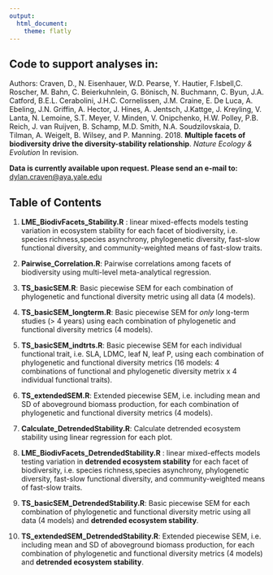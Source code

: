 ```yaml
---
output: 
  html_document: 
    theme: flatly
---
```

## Code to support analyses in:    
Authors: Craven, D., N. Eisenhauer, W.D. Pearse, Y. Hautier, F.Isbell,C. Roscher, M. Bahn, C.
Beierkuhnlein, G. Bönisch, N. Buchmann, C. Byun, J.A. Catford, B.E.L. Cerabolini, J.H.C.
Cornelissen, J.M. Craine, E. De Luca, A. Ebeling, J.N. Griffin, A. Hector, J. Hines, A.
Jentsch, J.Kattge, J. Kreyling, V. Lanta, N. Lemoine, S.T. Meyer, V. Minden, V. Onipchenko,
H.W. Polley, P.B. Reich, J. van Ruijven, B. Schamp, M.D. Smith, N.A. Soudzilovskaia, D.
Tilman, A. Weigelt, B. Wilsey, and P. Manning. 2018. **Multiple facets of biodiversity
drive the diversity-stability relationship**. _Nature Ecology & Evolution_ In revision.

**Data is currently available upon request. Please send an e-mail to:** dylan.craven@aya.yale.edu


## Table of Contents  

1. **LME_BiodivFacets_Stability.R** : linear mixed-effects models testing variation in ecosystem stability for each facet of biodiversity, i.e. species richness,species asynchrony, phylogenetic diversity, fast-slow functional diversity, and community-weighted means of fast-slow traits.

2. **Pairwise_Correlation.R**: Pairwise correlations among facets of biodiversity using multi-level meta-analytical regression. 

3. **TS_basicSEM.R**: Basic piecewise SEM for each combination of phylogenetic and functional diversity metric using all data (4 models).

4. **TS_basicSEM_longterm.R**: Basic piecewise SEM for _only_ long-term studies (> 4 years) using each combination of phylogenetic and functional diversity metrics (4 models).  

5. **TS_basicSEM_indtrts.R**: Basic piecewise SEM for each individual functional trait, i.e. SLA, LDMC, leaf N, leaf P, using each combination of phylogenetic and functional diversity metrics (16 models: 4 combinations of functional and phylogenetic diversity metrix x 4 individual functional traits). 

6. **TS_extendedSEM.R**: Extended piecewise SEM, i.e. including mean and SD of aboveground biomass production, for each combination of phylogenetic and functional diversity metrics (4 models).  

7. **Calculate_DetrendedStability.R**:  Calculate detrended ecosystem stability using linear regression for each plot.  

8. **LME_BiodivFacets_DetrendedStability.R** : linear mixed-effects models testing variation in **detrended ecosystem stability** for each facet of biodiversity, i.e. species richness,species asynchrony, phylogenetic diversity, fast-slow functional diversity, and community-weighted means of fast-slow traits. 

9. **TS_basicSEM_DetrendedStability.R**: Basic piecewise SEM for each combination of phylogenetic and functional diversity metric using all data (4 models) and **detrended ecosystem stability**.

10. **TS_extendedSEM_DetrendedStability.R**: Extended piecewise SEM, i.e. including mean and SD of aboveground biomass production, for each combination of phylogenetic and functional diversity metrics (4 models) and **detrended ecosystem stability**.  